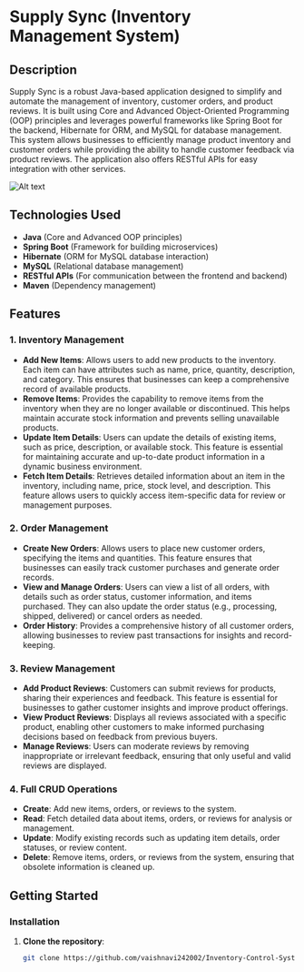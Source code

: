 # **Supply Sync (Inventory Management System)**

## **Description**
Supply Sync is a robust Java-based application designed to simplify and automate the management of inventory, customer orders, and product reviews. It is built using Core and Advanced Object-Oriented Programming (OOP) principles and leverages powerful frameworks like Spring Boot for the backend, Hibernate for ORM, and MySQL for database management. This system allows businesses to efficiently manage product inventory and customer orders while providing the ability to handle customer feedback via product reviews. The application also offers RESTful APIs for easy integration with other services.

![Alt text]([image-url]([https://www.google.com/url?sa=i&url=https%3A%2F%2Fwww.vecteezy.com%2Fvector-art%2F12494550-inventory-control-system-concept-professional-manager-and-worker-are-checking-goods-and-stock-supply-inventory-management-with-goods-demand&psig=AOvVaw2Xr_5h9QuB5CCI9YUdPqif&ust=1728325158113000&source=images&cd=vfe&opi=89978449&ved=0CBQQjRxqFwoTCJDyv5uv-ogDFQAAAAAdAAAAABAJ)](https://static.vecteezy.com/system/resources/previews/012/494/550/original/inventory-control-system-concept-professional-manager-and-worker-are-checking-goods-and-stock-supply-inventory-management-with-goods-demand-vector.jpg))

## **Technologies Used**
- **Java** (Core and Advanced OOP principles)
- **Spring Boot** (Framework for building microservices)
- **Hibernate** (ORM for MySQL database interaction)
- **MySQL** (Relational database management)
- **RESTful APIs** (For communication between the frontend and backend)
- **Maven** (Dependency management)

## **Features**

### **1. Inventory Management**
- **Add New Items**: Allows users to add new products to the inventory. Each item can have attributes such as name, price, quantity, description, and category. This ensures that businesses can keep a comprehensive record of available products.
- **Remove Items**: Provides the capability to remove items from the inventory when they are no longer available or discontinued. This helps maintain accurate stock information and prevents selling unavailable products.
- **Update Item Details**: Users can update the details of existing items, such as price, description, or available stock. This feature is essential for maintaining accurate and up-to-date product information in a dynamic business environment.
- **Fetch Item Details**: Retrieves detailed information about an item in the inventory, including name, price, stock level, and description. This feature allows users to quickly access item-specific data for review or management purposes.

### **2. Order Management**
- **Create New Orders**: Allows users to place new customer orders, specifying the items and quantities. This feature ensures that businesses can easily track customer purchases and generate order records.
- **View and Manage Orders**: Users can view a list of all orders, with details such as order status, customer information, and items purchased. They can also update the order status (e.g., processing, shipped, delivered) or cancel orders as needed.
- **Order History**: Provides a comprehensive history of all customer orders, allowing businesses to review past transactions for insights and record-keeping.

### **3. Review Management**
- **Add Product Reviews**: Customers can submit reviews for products, sharing their experiences and feedback. This feature is essential for businesses to gather customer insights and improve product offerings.
- **View Product Reviews**: Displays all reviews associated with a specific product, enabling other customers to make informed purchasing decisions based on feedback from previous buyers.
- **Manage Reviews**: Users can moderate reviews by removing inappropriate or irrelevant feedback, ensuring that only useful and valid reviews are displayed.

### **4. Full CRUD Operations**
- **Create**: Add new items, orders, or reviews to the system.
- **Read**: Fetch detailed data about items, orders, or reviews for analysis or management.
- **Update**: Modify existing records such as updating item details, order statuses, or review content.
- **Delete**: Remove items, orders, or reviews from the system, ensuring that obsolete information is cleaned up.

## **Getting Started**

### **Installation**

1. **Clone the repository**:
   ```bash
   git clone https://github.com/vaishnavi242002/Inventory-Control-System.git
